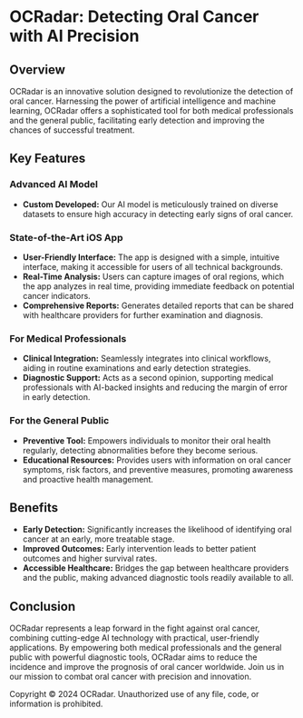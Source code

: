 # OCRadar: Detecting Oral Cancer with AI Precision

## Overview

OCRadar is an innovative solution designed to revolutionize the detection of oral cancer. Harnessing the power of artificial intelligence and machine learning, OCRadar offers a sophisticated tool for both medical professionals and the general public, facilitating early detection and improving the chances of successful treatment.

## Key Features

### Advanced AI Model
- **Custom Developed:** Our AI model is meticulously trained on diverse datasets to ensure high accuracy in detecting early signs of oral cancer.

### State-of-the-Art iOS App
- **User-Friendly Interface:** The app is designed with a simple, intuitive interface, making it accessible for users of all technical backgrounds.
- **Real-Time Analysis:** Users can capture images of oral regions, which the app analyzes in real time, providing immediate feedback on potential cancer indicators.
- **Comprehensive Reports:** Generates detailed reports that can be shared with healthcare providers for further examination and diagnosis.

### For Medical Professionals
- **Clinical Integration:** Seamlessly integrates into clinical workflows, aiding in routine examinations and early detection strategies.
- **Diagnostic Support:** Acts as a second opinion, supporting medical professionals with AI-backed insights and reducing the margin of error in early detection.

### For the General Public
- **Preventive Tool:** Empowers individuals to monitor their oral health regularly, detecting abnormalities before they become serious.
- **Educational Resources:** Provides users with information on oral cancer symptoms, risk factors, and preventive measures, promoting awareness and proactive health management.

## Benefits
- **Early Detection:** Significantly increases the likelihood of identifying oral cancer at an early, more treatable stage.
- **Improved Outcomes:** Early intervention leads to better patient outcomes and higher survival rates.
- **Accessible Healthcare:** Bridges the gap between healthcare providers and the public, making advanced diagnostic tools readily available to all.

## Conclusion

OCRadar represents a leap forward in the fight against oral cancer, combining cutting-edge AI technology with practical, user-friendly applications. By empowering both medical professionals and the general public with powerful diagnostic tools, OCRadar aims to reduce the incidence and improve the prognosis of oral cancer worldwide. Join us in our mission to combat oral cancer with precision and innovation.


Copyright © 2024 OCRadar. Unauthorized use of any file, code, or information is prohibited.
